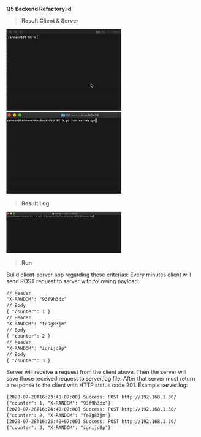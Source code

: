 **Q5 Backend Refactory.id**

> **Result Client & Server**

![Q5.BE.client Client](Q5.BE.client.gif) ![Q5.BE.Server Server](Q5.BE.server.gif)

> **Result Log**

![Q5.BE.log log](Q5.BE.log.gif)

> **Run**

Build client-server app regarding these criterias:
Every minutes client will send POST request to server with following payload::
```
// Header
"X-RANDOM": "93f9h3dx"
// Body
{ "counter": 1 }
// Header
"X-RANDOM": "fe9g83jm"
// Body
{ "counter": 2 }
// Header
"X-RANDOM": "igrijd9p"
// Body
{ "counter": 3 }
```

Server will receive a request from the client above. Then the server will save those received request to server.log file. After that server must return a response to the client with HTTP status code 201.
Example server.log:
```
[2020-07-28T16:23:40+07:00] Success: POST http://192.168.1.30/ {"counter": 1, "X-RANDOM": "93f9h3dx"}
[2020-07-28T16:24:40+07:00] Success: POST http://192.168.1.30/ {"counter": 2, "X-RANDOM": "fe9g83jm"}
[2020-07-28T16:25:40+07:00] Success: POST http://192.168.1.30/ {"counter": 3, "X-RANDOM": "igrijd9p"}
```
